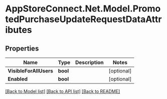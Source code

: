 # AppStoreConnect.Net.Model.PromotedPurchaseUpdateRequestDataAttributes

## Properties

Name | Type | Description | Notes
------------ | ------------- | ------------- | -------------
**VisibleForAllUsers** | **bool** |  | [optional] 
**Enabled** | **bool** |  | [optional] 

[[Back to Model list]](../README.md#documentation-for-models) [[Back to API list]](../README.md#documentation-for-api-endpoints) [[Back to README]](../README.md)

